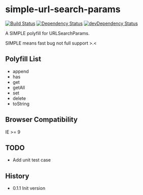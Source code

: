 # simple-url-search-params

[![Build Status](https://travis-ci.org/poppinlp/simple-url-search-params.png?branch=master)](https://travis-ci.org/poppinlp/simple-url-search-params)
[![Dependency Status](https://david-dm.org/poppinlp/simple-url-search-params.svg)](https://david-dm.org/poppinlp/simple-url-search-params)
[![devDependency Status](https://david-dm.org/poppinlp/simple-url-search-params/dev-status.svg)](https://david-dm.org/poppinlp/simple-url-search-params#info=devDependencies)

A SIMPLE polyfill for URLSearchParams.

SIMPLE means fast bug not full support >.<

## Polyfill List

- append
- has
- get
- getAll
- set
- delete
- toString

## Browser Compatibility

IE >= 9

## TODO

- Add unit test case

## History

- 0.1.1 Init version
